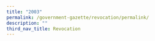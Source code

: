 ```yaml
---
title: "2003"
permalink: /government-gazette/revocation/permalink/
description: ""
third_nav_title: Revocation
---
```


